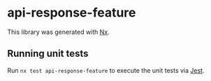 # api-response-feature

This library was generated with [Nx](https://nx.dev).

## Running unit tests

Run `nx test api-response-feature` to execute the unit tests via [Jest](https://jestjs.io).
